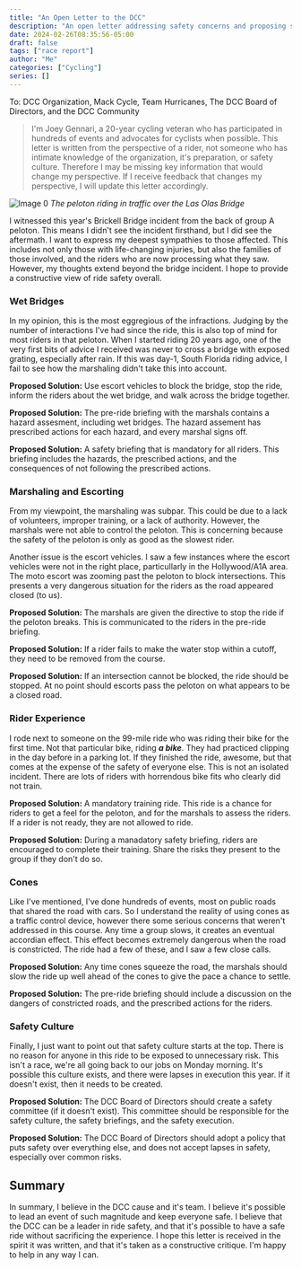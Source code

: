 ```yaml
---
title: "An Open Letter to the DCC"
description: "An open letter addressing safety concerns and proposing solutions for the DCC cycling event."
date: 2024-02-26T08:35:56-05:00
draft: false
tags: ["race report"]
author: "Me"
categories: ["Cycling"]
series: []
---
```


To: DCC Organization, Mack Cycle, Team Hurricanes, The DCC Board of Directors, and the DCC Community

> I'm Joey Gennari, a 20-year cycling veteran who has participated in hundreds of events and advocates for cyclists when possible. This letter is written from the perspective of a rider, not someone who has intimate knowledge of the organization, it's preparation, or safety culture. Therefore I may be missing key information that would change my perspective. If I receive feedback that changes my perspective, I will update this letter accordingly.

![Image 0](../../images/an_open_letter_to_the_dcc_1708958136176.png)
*The peloton riding in traffic over the Las Olas Bridge*

 I witnessed this year's Brickell Bridge incident from the back of group A peloton. This means I didn't see the incident firsthand, but I did see the aftermath. I want to express my deepest sympathies to those affected. This includes not only those with life-changing injuries, but also the families of those involved, and the riders who are now processing what they saw. However, my thoughts extend beyond the bridge incident. I hope to provide a constructive view of ride safety overall.

### Wet Bridges

In my opinion, this is the most eggregious of the infractions. Judging by the number of interactions I've had since the ride, this is also top of mind for most riders in that peloton. When I started riding 20 years ago, one of the very first bits of advice I received was never to cross a bridge with exposed grating, especially after rain. If this was day-1, South Florida riding advice, I fail to see how the marshaling didn't take this into account.

**Proposed Solution:** Use escort vehicles to block the bridge, stop the ride, inform the riders about the wet bridge, and walk across the bridge together.

**Proposed Solution:** The pre-ride briefing with the marshals contains a hazard assesment, including wet bridges. The hazard assement has prescribed actions for each hazard, and every marshal signs off. 

**Proposed Solution:** A safety briefing that is mandatory for all riders. This briefing includes the hazards, the prescribed actions, and the consequences of not following the prescribed actions.

### Marshaling and Escorting

From my viewpoint, the marshaling was subpar. This could be due to a lack of volunteers, improper training, or a lack of authority. However, the marshals were not able to control the peloton. This is concerning because the safety of the peloton is only as good as the slowest rider.

Another issue is the escort vehicles. I saw a few instances where the escort vehicles were not in the right place, particullarly in the Hollywood/A1A area. The moto escort was zooming past the peloton to block intersections. This presents a very dangerous situation for the riders as the road appeared closed (to us).

**Proposed Solution:** The marshals are given the directive to stop the ride if the peloton breaks. This is communicated to the riders in the pre-ride briefing.

**Proposed Solution:** If a rider fails to make the water stop within a cutoff, they need to be removed from the course.

**Proposed Solution:** If an intersection cannot be blocked, the ride should be stopped. At no point should escorts pass the peloton on what appears to be a closed road.

### Rider Experience

I rode next to someone on the 99-mile ride who was riding their bike for the first time. Not that particular bike, riding ***a bike***. They had practiced clipping in the day before in a parking lot. If they finished the ride, awesome, but that comes at the expense of the safety of everyone else. This is not an isolated incident. There are lots of riders with horrendous bike fits who clearly did not train.

**Proposed Solution:** A mandatory training ride. This ride is a chance for riders to get a feel for the peloton, and for the marshals to assess the riders. If a rider is not ready, they are not allowed to ride.

**Proposed Solution:** During a manadatory safety briefing, riders are encouraged to complete their training. Share the risks they present to the group if they don't do so.

### Cones

Like I've mentioned, I've done hundreds of events, most on public roads that shared the road with cars. So I understand the reality of using cones as a traffic control device, however there some serious concerns that weren't addressed in this course. Any time a group slows, it creates an eventual accordian effect. This effect becomes extremely dangerous when the road is constricted. The ride had a few of these, and I saw a few close calls.

**Proposed Solution:** Any time cones squeeze the road, the marshals should slow the ride up well ahead of the cones to give the pace a chance to settle.

**Proposed Solution:** The pre-ride briefing should include a discussion on the dangers of constricted roads, and the prescribed actions for the riders.

### Safety Culture

Finally, I just want to point out that safety culture starts at the top. There is no reason for anyone in this ride to be exposed to unnecessary risk. This isn't a race, we're all going back to our jobs on Monday morning. It's possible this culture exists, and there were lapses in execution this year. If it doesn't exist, then it needs to be created. 

**Proposed Solution:** The DCC Board of Directors should create a safety committee (if it doesn't exist). This committee should be responsible for the safety culture, the safety briefings, and the safety execution.

**Proposed Solution:** The DCC Board of Directors should adopt a policy that puts safety over everything else, and does not accept lapses in safety, especially over common risks.

## Summary

In summary, I believe in the DCC cause and it's team. I believe it's possible to lead an event of such magnitude and keep everyone safe. I believe that the DCC can be a leader in ride safety, and that it's possible to have a safe ride without sacrificing the experience. I hope this letter is received in the spirit it was written, and that it's taken as a constructive critique. I'm happy to help in any way I can.